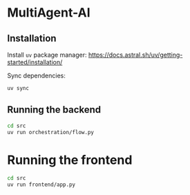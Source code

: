 # MultiAgent-AI

## Installation

Install `uv` package manager: https://docs.astral.sh/uv/getting-started/installation/

Sync dependencies:
```bash
uv sync
```


## Running the backend

```bash
cd src
uv run orchestration/flow.py
```

# Running the frontend

```bash
cd src
uv run frontend/app.py
```
